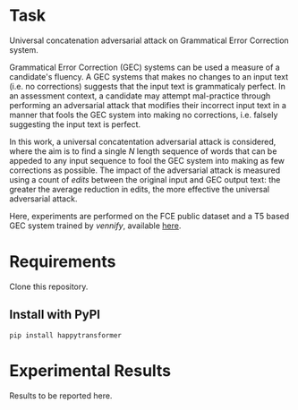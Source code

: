 # Task
Universal concatenation adversarial attack on Grammatical Error Correction system.

Grammatical Error Correction (GEC) systems can be used a measure of a candidate's fluency. A GEC systems that makes no changes to an input text (i.e. no corrections) suggests that the input text is grammaticaly perfect. In an assessment context, a candidate may attempt mal-practice through performing an adversarial attack that modifies their incorrect input text in a manner that fools the GEC system into making no corrections, i.e. falsely suggesting the input text is perfect.

In this work, a universal concatentation adversarial attack is considered, where the aim is to find a single _N_ length sequence of words that can be appeded to any input sequence to fool the GEC system into making as few corrections as possible. The impact of the adversarial attack is measured using a count of _edits_ between the original input and GEC output text: the greater the average reduction in edits, the more effective the universal adversarial attack.

Here, experiments are performed on the FCE public dataset and a T5 based GEC system trained by _vennify_, available [here](https://huggingface.co/vennify/t5-base-grammar-correction?).

# Requirements

Clone this repository.

## Install with PyPI

`pip install happytransformer`

# Experimental Results

Results to be reported here.
